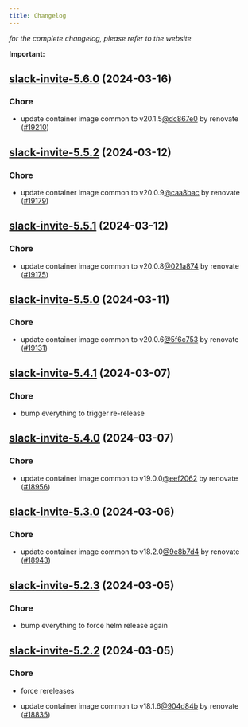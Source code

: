```yaml
---
title: Changelog
---
```



*for the complete changelog, please refer to the website*

**Important:**


## [slack-invite-5.6.0](https://github.com/truecharts/charts/compare/slack-invite-5.5.2...slack-invite-5.6.0) (2024-03-16)

### Chore



- update container image common to v20.1.5[@dc867e0](https://github.com/dc867e0) by renovate ([#19210](https://github.com/truecharts/charts/issues/19210))


## [slack-invite-5.5.2](https://github.com/truecharts/charts/compare/slack-invite-5.5.1...slack-invite-5.5.2) (2024-03-12)

### Chore



- update container image common to v20.0.9[@caa8bac](https://github.com/caa8bac) by renovate ([#19179](https://github.com/truecharts/charts/issues/19179))


## [slack-invite-5.5.1](https://github.com/truecharts/charts/compare/slack-invite-5.5.0...slack-invite-5.5.1) (2024-03-12)

### Chore



- update container image common to v20.0.8[@021a874](https://github.com/021a874) by renovate ([#19175](https://github.com/truecharts/charts/issues/19175))


## [slack-invite-5.5.0](https://github.com/truecharts/charts/compare/slack-invite-5.4.1...slack-invite-5.5.0) (2024-03-11)

### Chore



- update container image common to v20.0.6[@5f6c753](https://github.com/5f6c753) by renovate ([#19131](https://github.com/truecharts/charts/issues/19131))


## [slack-invite-5.4.1](https://github.com/truecharts/charts/compare/slack-invite-5.4.0...slack-invite-5.4.1) (2024-03-07)

### Chore



- bump everything to trigger re-release


## [slack-invite-5.4.0](https://github.com/truecharts/charts/compare/slack-invite-5.3.0...slack-invite-5.4.0) (2024-03-07)

### Chore



- update container image common to v19.0.0[@eef2062](https://github.com/eef2062) by renovate ([#18956](https://github.com/truecharts/charts/issues/18956))


## [slack-invite-5.3.0](https://github.com/truecharts/charts/compare/slack-invite-5.2.3...slack-invite-5.3.0) (2024-03-06)

### Chore



- update container image common to v18.2.0[@9e8b7d4](https://github.com/9e8b7d4) by renovate ([#18943](https://github.com/truecharts/charts/issues/18943))


## [slack-invite-5.2.3](https://github.com/truecharts/charts/compare/slack-invite-5.2.2...slack-invite-5.2.3) (2024-03-05)

### Chore



- bump everything to force helm release again


## [slack-invite-5.2.2](https://github.com/truecharts/charts/compare/slack-invite-5.2.0...slack-invite-5.2.2) (2024-03-05)

### Chore



- force rereleases

- update container image common to v18.1.6[@904d84b](https://github.com/904d84b) by renovate ([#18835](https://github.com/truecharts/charts/issues/18835))








